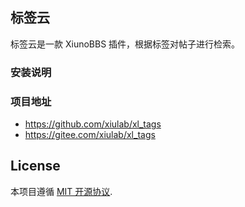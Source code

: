 标签云
---
标签云是一款 XiunoBBS 插件，根据标签对帖子进行检索。

### 安装说明

### 项目地址
- https://github.com/xiulab/xl_tags
- https://gitee.com/xiulab/xl_tags

## License
本项目遵循 [MIT 开源协议](LICENSE).
